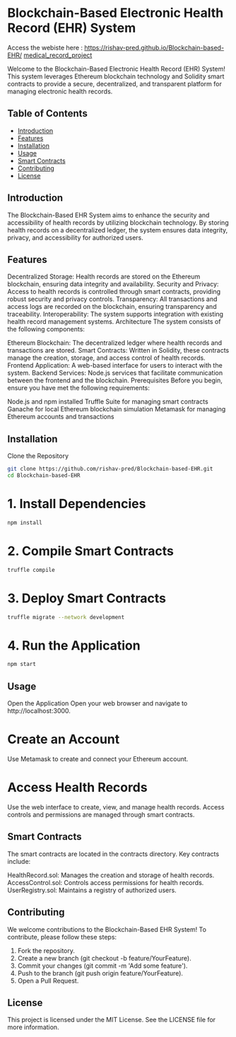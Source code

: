 # Blockchain-Based Electronic Health Record (EHR) System
Access the webiste here : https://rishav-pred.github.io/Blockchain-based-EHR/
[medical_record_project](index.html)

Welcome to the Blockchain-Based Electronic Health Record (EHR) System! This system leverages Ethereum blockchain technology and Solidity smart contracts to provide a secure, decentralized, and transparent platform for managing electronic health records.

## Table of Contents

- [Introduction](#introduction)
- [Features](#features)
- [Installation](#installation)
- [Usage](#usage)
- [Smart Contracts](#smart-contracts)
- [Contributing](#contributing)
- [License](#license)


## Introduction
The Blockchain-Based EHR System aims to enhance the security and accessibility of health records by utilizing blockchain technology. By storing health records on a decentralized ledger, the system ensures data integrity, privacy, and accessibility for authorized users.

## Features
Decentralized Storage: Health records are stored on the Ethereum blockchain, ensuring data integrity and availability.
Security and Privacy: Access to health records is controlled through smart contracts, providing robust security and privacy controls.
Transparency: All transactions and access logs are recorded on the blockchain, ensuring transparency and traceability.
Interoperability: The system supports integration with existing health record management systems.
Architecture
The system consists of the following components:

Ethereum Blockchain: The decentralized ledger where health records and transactions are stored.
Smart Contracts: Written in Solidity, these contracts manage the creation, storage, and access control of health records.
Frontend Application: A web-based interface for users to interact with the system.
Backend Services: Node.js services that facilitate communication between the frontend and the blockchain.
Prerequisites
Before you begin, ensure you have met the following requirements:

Node.js and npm installed
Truffle Suite for managing smart contracts
Ganache for local Ethereum blockchain simulation
Metamask for managing Ethereum accounts and transactions

## Installation
Clone the Repository
```bash
git clone https://github.com/rishav-pred/Blockchain-based-EHR.git
cd Blockchain-based-EHR
```


# 1. Install Dependencies
``` bash
npm install
```

# 2. Compile Smart Contracts
``` bash
truffle compile
```
# 3. Deploy Smart Contracts
``` bash
truffle migrate --network development
```

# 4. Run the Application
``` bash
npm start
```

## Usage
Open the Application
Open your web browser and navigate to http://localhost:3000.

# Create an Account
Use Metamask to create and connect your Ethereum account.

# Access Health Records
Use the web interface to create, view, and manage health records. Access controls and permissions are managed through smart contracts.

## Smart Contracts
The smart contracts are located in the contracts directory. Key contracts include:

HealthRecord.sol: Manages the creation and storage of health records.
AccessControl.sol: Controls access permissions for health records.
UserRegistry.sol: Maintains a registry of authorized users.

## Contributing
We welcome contributions to the Blockchain-Based EHR System! To contribute, please follow these steps:

1. Fork the repository.
2. Create a new branch (git checkout -b feature/YourFeature).
3. Commit your changes (git commit -m 'Add some feature').
4. Push to the branch (git push origin feature/YourFeature).
5. Open a Pull Request.

## License
This project is licensed under the MIT License. See the LICENSE file for more information.

